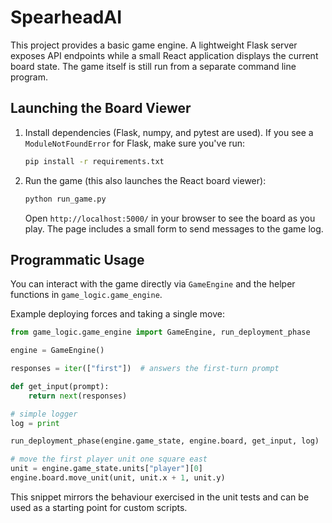 # SpearheadAI

This project provides a basic game engine. A lightweight Flask server exposes
API endpoints while a small React application displays the current board state.
The game itself is still run from a separate command line program.

## Launching the Board Viewer


1. Install dependencies (Flask, numpy, and pytest are used). If you see a
   `ModuleNotFoundError` for Flask, make sure you've run:
   ```bash
   pip install -r requirements.txt
   ```

2. Run the game (this also launches the React board viewer):

   ```bash
   python run_game.py
   ```

   Open `http://localhost:5000/` in your browser to see the board as you play.
   The page includes a small form to send messages to the game log.


## Programmatic Usage

You can interact with the game directly via `GameEngine` and the helper
functions in `game_logic.game_engine`.

Example deploying forces and taking a single move:

```python
from game_logic.game_engine import GameEngine, run_deployment_phase

engine = GameEngine()

responses = iter(["first"])  # answers the first-turn prompt

def get_input(prompt):
    return next(responses)

# simple logger
log = print

run_deployment_phase(engine.game_state, engine.board, get_input, log)

# move the first player unit one square east
unit = engine.game_state.units["player"][0]
engine.board.move_unit(unit, unit.x + 1, unit.y)
```

This snippet mirrors the behaviour exercised in the unit tests and can be used
as a starting point for custom scripts.
